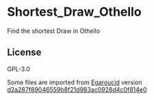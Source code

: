 # Shortest_Draw_Othello
Find the shortest Draw in Othello



## License

GPL-3.0

Some files are imported from [Egaroucid](https://www.egaroucid.nyanyan.dev/en/) version [d2a287f89046559b8f21d983ac0928d4c0f814e0](https://github.com/Nyanyan/Egaroucid/tree/d2a287f89046559b8f21d983ac0928d4c0f814e0)
